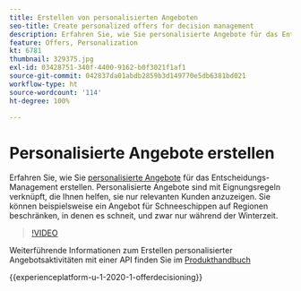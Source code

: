 ```yaml
---
title: Erstellen von personalisierten Angeboten
seo-title: Create personalized offers for decision management
description: Erfahren Sie, wie Sie personalisierte Angebote für das Entscheidungs-Management erstellen. Personalisierte Angebote sind mit Eignungsregeln verknüpft, die Ihnen helfen, sie nur relevanten Kunden anzuzeigen.
feature: Offers, Personalization
kt: 6781
thumbnail: 329375.jpg
exl-id: 03428751-340f-4400-9162-b0f3021f1af1
source-git-commit: 042837da01abdb2859b3d149770e5db6381bd021
workflow-type: ht
source-wordcount: '114'
ht-degree: 100%

---
```


# Personalisierte Angebote erstellen

Erfahren Sie, wie Sie [personalisierte Angebote](https://experienceleague.adobe.com/docs/journey-optimizer/using/offer-decisioniong/managing-offers-in-the-offer-library/creating-personalized-offers.html?lang=de) für das Entscheidungs-Management erstellen. Personalisierte Angebote sind mit Eignungsregeln verknüpft, die Ihnen helfen, sie nur relevanten Kunden anzuzeigen. Sie können beispielsweise ein Angebot für Schneeschippen auf Regionen beschränken, in denen es schneit, und zwar nur während der Winterzeit.

>[!VIDEO](https://video.tv.adobe.com/v/329375?quality=12&learn=on)

Weiterführende Informationen zum Erstellen personalisierter Angebotsaktivitäten mit einer API finden Sie im [Produkthandbuch](https://experienceleague.adobe.com/docs/journey-optimizer/using/offer-decisioniong/api-reference/offers-api/personalized-offers/create.html?lang=de)

{{experienceplatform-u-1-2020-1-offerdecisioning}}
